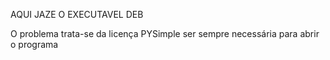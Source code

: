 AQUI JAZE O EXECUTAVEL DEB




O problema trata-se da licença PYSimple ser sempre necessária para abrir o programa
